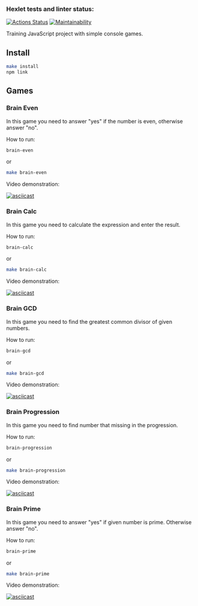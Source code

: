### Hexlet tests and linter status:
[![Actions Status](https://github.com/avkapitanov/frontend-project-44/workflows/hexlet-check/badge.svg)](https://github.com/avkapitanov/frontend-project-44/actions)
[![Maintainability](https://api.codeclimate.com/v1/badges/5d3b63a05c68d9c9e7ed/maintainability)](https://codeclimate.com/github/avkapitanov/frontend-project-44/maintainability)

Training JavaScript project with simple console games.

## Install

```bash
make install
npm link
```

## Games

### Brain Even
In this game you need to answer "yes" if the number is even, otherwise answer "no".

How to run:

```bash
brain-even
```
or
```bash
make brain-even
```

Video demonstration:

[![asciicast](https://asciinema.org/a/lNFAwAUXmu03LS74pxFSnHtrW.svg)](https://asciinema.org/a/lNFAwAUXmu03LS74pxFSnHtrW)


### Brain Calc
In this game you need to calculate the expression and enter the result.

How to run:

```bash
brain-calc
```
or
```bash
make brain-calc
```

Video demonstration:

[![asciicast](https://asciinema.org/a/mf1lEWuxBZ6vTmAgPdGKiAGBw.svg)](https://asciinema.org/a/mf1lEWuxBZ6vTmAgPdGKiAGBw)

### Brain GCD
In this game you need to find the greatest common divisor of given numbers.

How to run:

```bash
brain-gcd
```
or
```bash
make brain-gcd
```

Video demonstration:

[![asciicast](https://asciinema.org/a/4i3OmxqDEecR2Gx372zl1o8r7.svg)](https://asciinema.org/a/4i3OmxqDEecR2Gx372zl1o8r7)

### Brain Progression
In this game you need to find number that missing in the progression.

How to run:

```bash
brain-progression
```
or
```bash
make brain-progression
```

Video demonstration:

[![asciicast](https://asciinema.org/a/CZtNDCOIzBYOomKyZo2rGJXU7.svg)](https://asciinema.org/a/CZtNDCOIzBYOomKyZo2rGJXU7)

### Brain Prime
In this game you need to answer "yes" if given number is prime. Otherwise answer "no".

How to run:

```bash
brain-prime
```
or
```bash
make brain-prime
```

Video demonstration:

[![asciicast](https://asciinema.org/a/FzREX367YYHrT8T0gBzQJpXNF.svg)](https://asciinema.org/a/FzREX367YYHrT8T0gBzQJpXNF)
